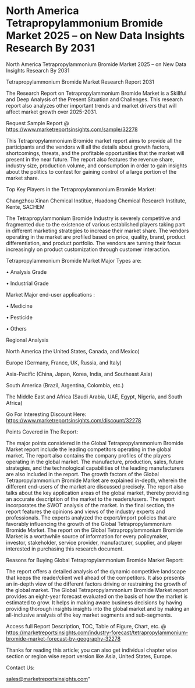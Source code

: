 # North America Tetrapropylammonium Bromide Market 2025 – on New Data Insights Research By 2031
  North America Tetrapropylammonium Bromide Market 2025 – on New Data Insights Research By 2031

Tetrapropylammonium Bromide Market Research Report 2031

The Research Report on Tetrapropylammonium Bromide Market is a Skillful and Deep Analysis of the Present Situation and Challenges. This research report also analyzes other important trends and market drivers that will affect market growth over 2025-2031.

Request Sample Report @ https://www.marketreportsinsights.com/sample/32278

This Tetrapropylammonium Bromide market report aims to provide all the participants and the vendors will all the details about growth factors, shortcomings, threats, and the profitable opportunities that the market will present in the near future. The report also features the revenue share, industry size, production volume, and consumption in order to gain insights about the politics to contest for gaining control of a large portion of the market share.

Top Key Players in the Tetrapropylammonium Bromide Market:

Changzhou Xinan Chemical Institue, Huadong Chemical Research Institute, Kente, SACHEM

The Tetrapropylammonium Bromide Industry is severely competitive and fragmented due to the existence of various established players taking part in different marketing strategies to increase their market share. The vendors operating in the market are profiled based on price, quality, brand, product differentiation, and product portfolio. The vendors are turning their focus increasingly on product customization through customer interaction.

Tetrapropylammonium Bromide Market Major Types are:

• Analysis Grade

• Industrial Grade

Market Major end-user applications :

• Medicine

• Pesticide

• Others

Regional Analysis

North America (the United States, Canada, and Mexico)

Europe (Germany, France, UK, Russia, and Italy)

Asia-Pacific (China, Japan, Korea, India, and Southeast Asia)

South America (Brazil, Argentina, Colombia, etc.)

The Middle East and Africa (Saudi Arabia, UAE, Egypt, Nigeria, and South Africa)

Go For Interesting Discount Here: https://www.marketreportsinsights.com/discount/32278

Points Covered in The Report:

The major points considered in the Global Tetrapropylammonium Bromide Market report include the leading competitors operating in the global market.
The report also contains the company profiles of the players operating in the global market.
The manufacture, production, sales, future strategies, and the technological capabilities of the leading manufacturers are also included in the report.
The growth factors of the Global Tetrapropylammonium Bromide Market are explained in-depth, wherein the different end-users of the market are discussed precisely.
The report also talks about the key application areas of the global market, thereby providing an accurate description of the market to the readers/users.
The report incorporates the SWOT analysis of the market. In the final section, the report features the opinions and views of the industry experts and professionals. The experts analyzed the export/import policies that are favorably influencing the growth of the Global Tetrapropylammonium Bromide Market.
The report on the Global Tetrapropylammonium Bromide Market is a worthwhile source of information for every policymaker, investor, stakeholder, service provider, manufacturer, supplier, and player interested in purchasing this research document.

Reasons for Buying Global Tetrapropylammonium Bromide Market Report:

The report offers a detailed analysis of the dynamic competitive landscape that keeps the reader/client well ahead of the competitors.
It also presents an in-depth view of the different factors driving or restraining the growth of the global market.
The Global Tetrapropylammonium Bromide Market report provides an eight-year forecast evaluated on the basis of how the market is estimated to grow.
It helps in making aware business decisions by having providing thorough insights insights into the global market and by making an all-inclusive analysis of the key market segments and sub-segments.

Access full Report Description, TOC, Table of Figure, Chart, etc. @ https://marketreportsinsights.com/industry-forecast/tetrapropylammonium-bromide-market-forecast-by-geography-32278

Thanks for reading this article; you can also get individual chapter wise section or region wise report version like Asia, United States, Europe.

Contact Us:

sales@marketreportsinsights.com"
